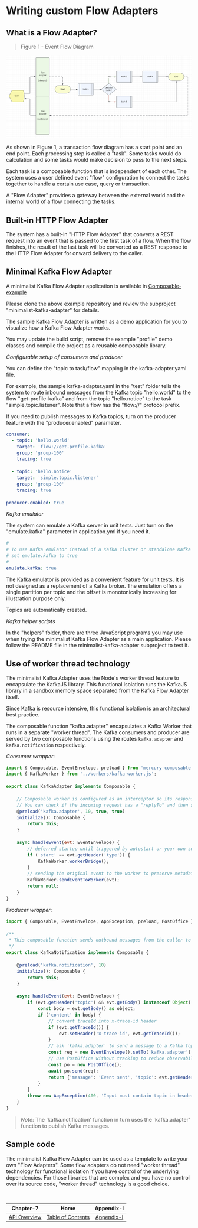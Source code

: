 # Writing custom Flow Adapters

## What is a Flow Adapter?

> Figure 1 - Event Flow Diagram

![Event Flow Diagram](./diagrams/event-flow-diagram.png)

As shown in Figure 1, a transaction flow diagram has a start point and an end point. Each processing step is called
a "task". Some tasks would do calculation and some tasks would make decision to pass to the next steps.

Each task is a composable function that is independent of each other. The system uses a user defined event "flow"
configuration to connect the tasks together to handle a certain use case, query or transaction.

A "Flow Adapter" provides a gateway between the external world and the internal world of a flow connecting the tasks.

## Built-in HTTP Flow Adapter

The system has a built-in "HTTP Flow Adapter" that converts a REST request into an event that is passed to
the first task of a flow. When the flow finishes, the result of the last task will be converted as a REST response
to the HTTP Flow Adapter for onward delivery to the caller.

## Minimal Kafka Flow Adapter

A minimalist Kafka Flow Adapter application is available in
[Composable-example](https://github.com/Accenture/mercury-composable-examples)

Please clone the above example repository and review the subproject "minimalist-kafka-adapter" for details.

The sample Kafka Flow Adapter is written as a demo application for you to visualize how a Kafka Flow Adapter works.

You may update the build script, remove the example "profile" demo classes and compile the project as a reusable
composable library.

*Configurable setup of consumers and producer*

You can define the "topic to task/flow" mapping in the kafka-adapter.yaml file.

For example, the sample kafka-adapter.yaml in the "test" folder tells the system to route inbound messages from the
Kafka topic "hello.world" to the flow "get-profile-kafka" and from the topic "hello.notice" to the task 
"simple.topic.listener". Note that a flow has the "flow://" protocol prefix.

If you need to publish messages to Kafka topics, turn on the producer feature with the "producer.enabled" parameter.

```yaml
consumer:
  - topic: 'hello.world'
    target: 'flow://get-profile-kafka'
    group: 'group-100'
    tracing: true

  - topic: 'hello.notice'
    target: 'simple.topic.listener'
    group: 'group-100'
    tracing: true    

producer.enabled: true
```


*Kafka emulator*

The system can emulate a Kafka server in unit tests. Just turn on the "emulate.kafka" parameter in application.yml 
if you need it.

```yaml
#
# To use Kafka emulator instead of a Kafka cluster or standalone Kafka server,
# set emulate.kafka to true
#
emulate.kafka: true
```

The Kafka emulator is provided as a convenient feature for unit tests. It is not designed as a replacement of a Kafka
broker. The emulation offers a single partition per topic and the offset is monotonically increasing for illustration
purpose only.

Topics are automatically created.

*Kafka helper scripts*

In the "helpers" folder, there are three JavaScript programs you may use when trying the minimalist Kafka Flow Adapter
as a main application. Please follow the README file in the minimalist-kafka-adapter subproject to test it.

## Use of worker thread technology

The minimalist Kafka Adapter uses the Node's worker thread feature to encapsulate the KafkaJS library.
This functional isolation runs the KafkaJS library in a sandbox memory space separated from the Kafka Flow Adapter
itself.

Since Kafka is resource intensive, this functional isolation is an architectural best practice.

The composable function "kafka.adapter" encapsulates a Kafka Worker that runs in a separate "worker thread". The Kafka 
consumers and producer are served by two composable functions using the routes `kafka.adapter` and `kafka.notification`
respectively.

*Consumer wrapper*:

```javascript
import { Composable, EventEnvelope, preload } from 'mercury-composable';
import { KafkaWorker } from '../workers/kafka-worker.js';

export class KafkaAdapter implements Composable {

    // Composable worker is configured as an interceptor so its responses are ignored.
    // You can check if the incoming request has a "replyTo" and then send a response accordingly.
    @preload('kafka.adapter', 10, true, true)
    initialize(): Composable {
        return this;
    }

    async handleEvent(evt: EventEnvelope) {
        // deferred startup until triggered by autostart or your own setup task
        if ('start' == evt.getHeader('type')) {
            KafkaWorker.workerBridge();
        }
        // sending the original event to the worker to preserve metadata for tracing and correlation
        KafkaWorker.sendEventToWorker(evt);
        return null;
    }
}
```

*Producer wrapper*:

```javascript
import { Composable, EventEnvelope, AppException, preload, PostOffice } from 'mercury-composable';

/**
 * This composable function sends outbound messages from the caller to any Kafka topics
 */
export class KafkaNotification implements Composable {

    @preload('kafka.notification', 10)
    initialize(): Composable {
        return this;
    }

    async handleEvent(evt: EventEnvelope) {     
        if (evt.getHeader('topic') && evt.getBody() instanceof Object) {
            const body = evt.getBody() as object;
            if ('content' in body) {
                // convert traceId into x-trace-id header
                if (evt.getTraceId()) {
                    evt.setHeader('x-trace-id', evt.getTraceId());
                } 
                // ask 'kafka.adapter' to send a message to a Kafka topic asynchronously
                const req = new EventEnvelope().setTo('kafka.adapter').setBody(evt.getBody()).setHeaders(evt.getHeaders());
                // use PostOffice without tracking to reduce observability noise when forwarding request to 'kafka.adapter'
                const po = new PostOffice();
                await po.send(req);
                return {'message': 'Event sent', 'topic': evt.getHeader('topic'), 'time':  new Date()};
            }
        }
        throw new AppException(400, 'Input must contain topic in headers and content in body');        
    }
}
```

> *Note*: The 'kafka.notification' function in turn uses the 'kafka.adapter' function to publish Kafka messages.

## Sample code

The minimalist Kafka Flow Adapter can be used as a template to write your own "Flow Adapters". Some flow adapters
do not need "worker thread" technology for functional isolation if you have control of the underlying dependencies. 
For those libraries that are complex and you have no control over its source code, "worker thread" technology is a 
good choice.

<br/>

|          Chapter-7           |                   Home                    |         Appendix-I          |
|:----------------------------:|:-----------------------------------------:|:---------------------------:|
| [API Overview](CHAPTER-7.md) | [Table of Contents](TABLE-OF-CONTENTS.md) | [Appendix-I](APPENDIX-I.md) |
